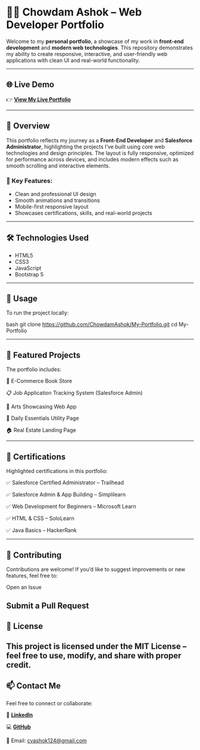 # 🧑‍💻 Chowdam Ashok – Web Developer Portfolio

Welcome to my **personal portfolio**, a showcase of my work in **front-end development** and **modern web technologies**. This repository demonstrates my ability to create responsive, interactive, and user-friendly web applications with clean UI and real-world functionality.

---

## 🌐 Live Demo

👉 **[View My Live Portfolio](https://chowdamashok.github.io/My-Portfolio/)**

---

## 🚀 Overview

This portfolio reflects my journey as a **Front-End Developer** and **Salesforce Administrator**, highlighting the projects I’ve built using core web technologies and design principles. The layout is fully responsive, optimized for performance across devices, and includes modern effects such as smooth scrolling and interactive elements.

### 🔑 Key Features:
- Clean and professional UI design  
- Smooth animations and transitions  
- Mobile-first responsive layout  
- Showcases certifications, skills, and real-world projects  

---

## 🛠️ Technologies Used

- HTML5  
- CSS3  
- JavaScript  
- Bootstrap 5  

---

## 📁 Usage

To run the project locally:

bash
git clone https://github.com/ChowdamAshok/My-Portfolio.git
cd My-Portfolio

---

## 🎨 Featured Projects
The portfolio includes:

🛒 E-Commerce Book Store

📋 Job Application Tracking System (Salesforce Admin)

🎨 Arts Showcasing Web App

🧮 Daily Essentials Utility Page

🏠 Real Estate Landing Page

---

## 📜 Certifications
Highlighted certifications in this portfolio:

✅ Salesforce Certified Administrator – Trailhead

✅ Salesforce Admin & App Building – Simplilearn

✅ Web Development for Beginners – Microsoft Learn

✅ HTML & CSS – SoloLearn

✅ Java Basics – HackerRank

---

## 🤝 Contributing
Contributions are welcome! If you’d like to suggest improvements or new features, feel free to:

Open an Issue

Submit a Pull Request
---
## 📄 License
This project is licensed under the MIT License – feel free to use, modify, and share with proper credit.
---
## 📫 Contact Me
Feel free to connect or collaborate:

💼 **[LinkedIn](https://www.linkedin.com/in/chowdam-ashok-011806294)**

💻 **[GitHub](https://github.com/ChowdamAshok)**

📧 Email: cvashok124@gmail.com
